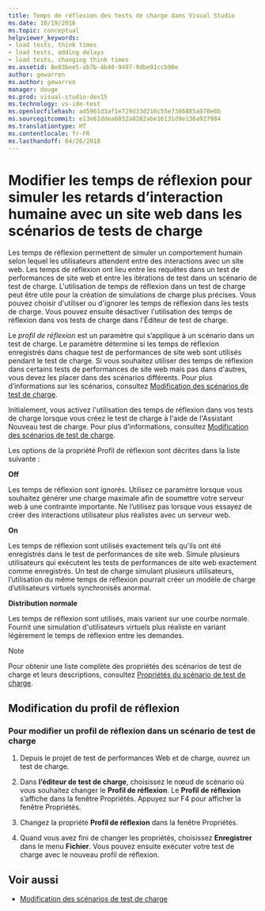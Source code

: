 ```yaml
---
title: Temps de réflexion des tests de charge dans Visual Studio
ms.date: 10/19/2016
ms.topic: conceptual
helpviewer_keywords:
- load tests, think times
- load tests, adding delays
- load tests, changing think times
ms.assetid: 8e03bee5-ab7b-4b40-9497-9dbe91ccb90e
author: gewarren
ms.author: gewarren
manager: douge
ms.prod: visual-studio-dev15
ms.technology: vs-ide-test
ms.openlocfilehash: ad5961d3af1e729d33d216c55e7386885a970e0b
ms.sourcegitcommit: e13e61ddea6032a8282abe16131d9e136a927984
ms.translationtype: HT
ms.contentlocale: fr-FR
ms.lasthandoff: 04/26/2018
---
```

# <a name="edit-think-times-to-simulate-website-human-interaction-delays-in-load-tests-scenarios"></a>Modifier les temps de réflexion pour simuler les retards d’interaction humaine avec un site web dans les scénarios de tests de charge

Les temps de réflexion permettent de simuler un comportement humain selon lequel les utilisateurs attendent entre des interactions avec un site web. Les temps de réflexion ont lieu entre les requêtes dans un test de performances de site web et entre les itérations de test dans un scénario de test de charge. L'utilisation de temps de réflexion dans un test de charge peut être utile pour la création de simulations de charge plus précises. Vous pouvez choisir d'utiliser ou d'ignorer les temps de réflexion dans les tests de charge. Vous pouvez ensuite désactiver l'utilisation des temps de réflexion dans vos tests de charge dans l'Éditeur de test de charge.

 Le *profil de réflexion* est un paramètre qui s’applique à un scénario dans un test de charge. Le paramètre détermine si les temps de réflexion enregistrés dans chaque test de performances de site web sont utilisés pendant le test de charge. Si vous souhaitez utiliser des temps de réflexion dans certains tests de performances de site web mais pas dans d'autres, vous devez les placer dans des scénarios différents. Pour plus d’informations sur les scénarios, consultez [Modification des scénarios de test de charge](../test/edit-load-test-scenarios.md).

 Initialement, vous activez l'utilisation des temps de réflexion dans vos tests de charge lorsque vous créez le test de charge à l'aide de l'Assistant Nouveau test de charge. Pour plus d’informations, consultez [Modification des scénarios de test de charge](../test/edit-load-test-scenarios.md).

 Les options de la propriété Profil de réflexion sont décrites dans la liste suivante :

**Off**

Les temps de réflexion sont ignorés. Utilisez ce paramètre lorsque vous souhaitez générer une charge maximale afin de soumettre votre serveur web à une contrainte importante. Ne l’utilisez pas lorsque vous essayez de créer des interactions utilisateur plus réalistes avec un serveur web.

**On**

Les temps de réflexion sont utilisés exactement tels qu'ils ont été enregistrés dans le test de performances de site web. Simule plusieurs utilisateurs qui exécutent les tests de performances de site web exactement comme enregistrés. Un test de charge simulant plusieurs utilisateurs, l’utilisation du même temps de réflexion pourrait créer un modèle de charge d’utilisateurs virtuels synchronisés anormal.

**Distribution normale**

Les temps de réflexion sont utilisés, mais varient sur une courbe normale. Fournit une simulation d'utilisateurs virtuels plus réaliste en variant légèrement le temps de réflexion entre les demandes.

> [!NOTE]
> Pour obtenir une liste complète des propriétés des scénarios de test de charge et leurs descriptions, consultez [Propriétés du scénario de test de charge](../test/load-test-scenario-properties.md).

## <a name="changing-the-think-profile"></a>Modification du profil de réflexion

### <a name="to-change-a-think-profile-in-a-load-test-scenario"></a>Pour modifier un profil de réflexion dans un scénario de test de charge

1.  Depuis le projet de test de performances Web et de charge, ouvrez un test de charge.

2.  Dans **l’éditeur de test de charge**, choisissez le nœud de scénario où vous souhaitez changer le **Profil de réflexion**. Le **Profil de réflexion** s’affiche dans la fenêtre Propriétés. Appuyez sur F4 pour afficher la fenêtre Propriétés.

3.  Changez la propriété **Profil de réflexion** dans la fenêtre Propriétés.

4.  Quand vous avez fini de changer les propriétés, choisissez **Enregistrer** dans le menu **Fichier**. Vous pouvez ensuite exécuter votre test de charge avec le nouveau profil de réflexion.

## <a name="see-also"></a>Voir aussi

- [Modification des scénarios de test de charge](../test/edit-load-test-scenarios.md)